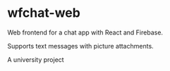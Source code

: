 # wfchat-web

Web frontend for a chat app with React and Firebase.

Supports text messages with picture attachments.

A university project
